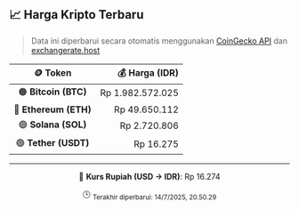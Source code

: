 

<!-- HARGA_KRIPTO -->
## 📈 Harga Kripto Terbaru

> Data ini diperbarui secara otomatis menggunakan [CoinGecko API](https://www.coingecko.com/) dan [exchangerate.host](https://exchangerate.host/)

<div align="center">

| 🪙 Token | 💰 Harga (IDR) |
|:------:|---------------:|
| 🟠 **Bitcoin (BTC)**   | Rp 1.982.572.025 |
| 🔵 **Ethereum (ETH)**  | Rp 49.650.112 |
| 🟣 **Solana (SOL)**    | Rp 2.720.806 |
| 🟢 **Tether (USDT)**   | Rp 16.275 |

---

💱 **Kurs Rupiah (USD → IDR)**: Rp 16.274

🕒 <sub>Terakhir diperbarui: 14/7/2025, 20.50.29</sub>

</div>
<!-- /HARGA_KRIPTO -->